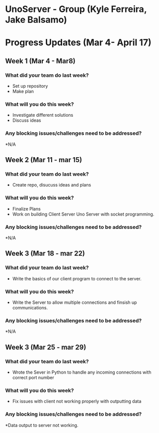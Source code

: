 # UnoServer - Group (Kyle Ferreira, Jake Balsamo) 
# Progress Updates (Mar 4- April 17)

## Week 1 (Mar 4 - Mar8)

### What did your team do last week?
* Set up repository
* Make plan

### What will you do this week?
* Investigate different solutions
* Discuss ideas

### Any blocking issues/challenges need to be addressed?
*N/A


## Week 2 (Mar 11 - mar 15)

### What did your team do last week?
* Create repo, disucuss ideas and plans

### What will you do this week?
* Finalize Plans
* Work on building Client Server Uno Server with socket programming.

### Any blocking issues/challenges need to be addressed?
*N/A

## Week 3 (Mar 18 - mar 22)

### What did your team do last week?
* Write the basics of our client program to connect to the server.

### What will you do this week?
*  Write the Server to allow multiple connections and finsish up communications. 

### Any blocking issues/challenges need to be addressed?
*N/A

## Week 3 (Mar 25 - mar 29)

### What did your team do last week?
* Wrote the Sever in Python to handle any incoming connections with correct port number

### What will you do this week?
* Fix issues with client not working properly with outputting data

### Any blocking issues/challenges need to be addressed?
*Data output to server not working. 
